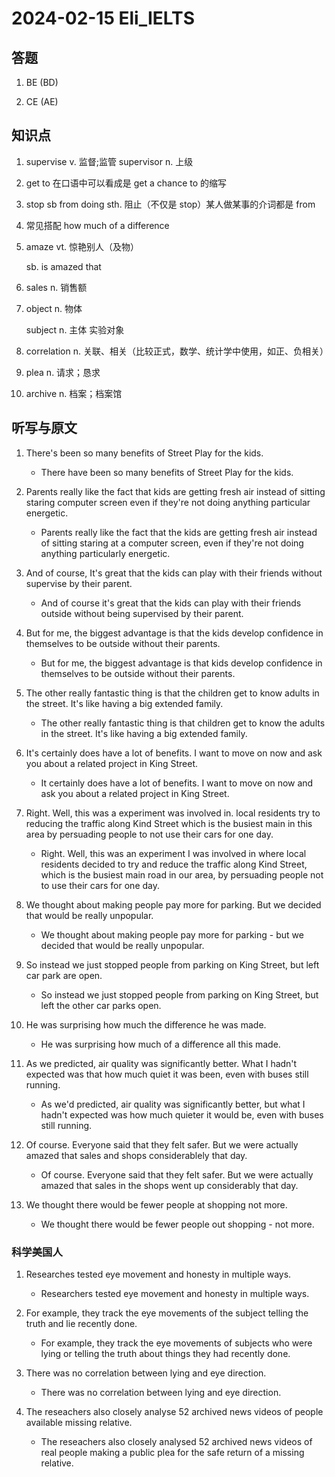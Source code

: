 # 2024-02-15 Eli_IELTS

## 答题

1. BE (BD)

2. CE (AE)

## 知识点

1. supervise v. 监督;监管
   supervisor n. 上级

2. get to 在口语中可以看成是 get a chance to 的缩写

3. stop sb from doing sth. 阻止（不仅是 stop）某人做某事的介词都是 from

4. 常见搭配 how much of a difference

5. amaze vt. 惊艳别人（及物）

   sb. is amazed that

6. sales n. 销售额

7. object n. 物体

   subject n. 主体 实验对象

8. correlation n. 关联、相关（比较正式，数学、统计学中使用，如正、负相关）

9. plea n. 请求；恳求

10. archive n. 档案；档案馆

## 听写与原文

1. There's been so many benefits of Street Play for the kids.

   - There have been so many benefits of Street Play for the kids.

2. Parents really like the fact that kids are getting fresh air instead of sitting staring computer screen even if they're not doing anything particular energetic.

   - Parents really like the fact that the kids are getting fresh air instead of sitting staring at a computer screen, even if they're not doing anything particularly energetic.

3. And of course, It's great that the kids can play with their friends without supervise by their parent.

   - And of course it's great that the kids can play with their friends outside without being supervised by their parent.

4. But for me, the biggest advantage is that the kids develop confidence in themselves to be outside without their parents.

   - But for me, the biggest advantage is that kids develop confidence in themselves to be outside without their parents.

5. The other really fantastic thing is that the children get to know adults in the street. It's like having a big extended family.

   - The other really fantastic thing is that children get to know the adults in the street. It's like having a big extended family.

6. It's certainly does have a lot of benefits. I want to move on now and ask you about a related project in King Street.

   - It certainly does have a lot of benefits. I want to move on now and ask you about a related project in King Street.

7. Right. Well, this was a experiment was involved in. local residents try to reducing the traffic along Kind Street which is the busiest main in this area by persuading people to not use their cars for one day.

   - Right. Well, this was an experiment I was involved in where local residents decided to try and reduce the traffic along Kind Street, which is the busiest main road in our area, by persuading people not to use their cars for one day.

8. We thought about making people pay more for parking. But we decided that would be really unpopular.

   - We thought about making people pay more for parking - but we decided that would be really unpopular.

9. So instead we just stopped people from parking on King Street, but left car park are open.

   - So instead we just stopped people from parking on King Street, but left the other car parks open.

10. He was surprising how much the difference he was made.

    - He was surprising how much of a difference all this made.

11. As we predicted, air quality was significantly better. What I hadn't expected was that how much quiet it was been, even with buses still running.

    - As we'd predicted, air quality was significantly better, but what I hadn't expected was how much quieter it would be, even with buses still running.

12. Of course. Everyone said that they felt safer. But we were actually amazed that sales and shops considerablely that day.

    - Of course. Everyone said that they felt safer. But we were actually amazed that sales in the shops went up considerably that day.

13. We thought there would be fewer people at shopping not more.

    - We thought there would be fewer people out shopping - not more.

### 科学美国人

1. Researches tested eye movement and honesty in multiple ways.

   - Researchers tested eye movement and honesty in multiple ways.

2. For example, they track the eye movements of the subject telling the truth and lie recently done.

   - For example, they track the eye movements of subjects who were lying or telling the truth about things they had recently done.

3. There was no correlation between lying and eye direction.

   - There was no correlation between lying and eye direction.

4. The reseachers also closely analyse 52 archived news videos of people available missing relative.

   - The reseachers also closely analysed 52 archived news videos of real people making a public plea for the safe return of a missing relative.
